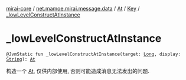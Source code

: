 [mirai-core](../../../index.md) / [net.mamoe.mirai.message.data](../../index.md) / [At](../index.md) / [Key](index.md) / [_lowLevelConstructAtInstance](./_low-level-construct-at-instance.md)

# _lowLevelConstructAtInstance

`@JvmStatic fun _lowLevelConstructAtInstance(target: `[`Long`](https://kotlinlang.org/api/latest/jvm/stdlib/kotlin/-long/index.html)`, display: `[`String`](https://kotlinlang.org/api/latest/jvm/stdlib/kotlin/-string/index.html)`): `[`At`](../index.md)

构造一个 [At](../index.md), 仅供内部使用, 否则可能造成消息无法发出的问题.

